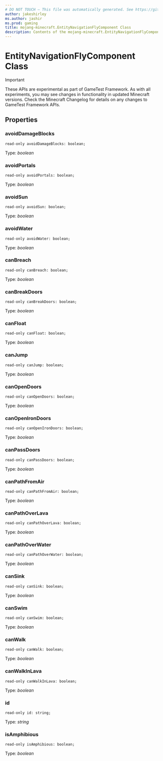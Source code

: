 ```yaml
---
# DO NOT TOUCH — This file was automatically generated. See https://github.com/Mojang/MinecraftScriptingApiDocsGenerator to modify descriptions, examples, etc.
author: jakeshirley
ms.author: jashir
ms.prod: gaming
title: mojang-minecraft.EntityNavigationFlyComponent Class
description: Contents of the mojang-minecraft.EntityNavigationFlyComponent class.
---
```

# EntityNavigationFlyComponent Class
>[!IMPORTANT]
>These APIs are experimental as part of GameTest Framework. As with all experiments, you may see changes in functionality in updated Minecraft versions. Check the Minecraft Changelog for details on any changes to GameTest Framework APIs.


## Properties
### **avoidDamageBlocks**
`read-only avoidDamageBlocks: boolean;`

Type: *boolean*


### **avoidPortals**
`read-only avoidPortals: boolean;`

Type: *boolean*


### **avoidSun**
`read-only avoidSun: boolean;`

Type: *boolean*


### **avoidWater**
`read-only avoidWater: boolean;`

Type: *boolean*


### **canBreach**
`read-only canBreach: boolean;`

Type: *boolean*


### **canBreakDoors**
`read-only canBreakDoors: boolean;`

Type: *boolean*


### **canFloat**
`read-only canFloat: boolean;`

Type: *boolean*


### **canJump**
`read-only canJump: boolean;`

Type: *boolean*


### **canOpenDoors**
`read-only canOpenDoors: boolean;`

Type: *boolean*


### **canOpenIronDoors**
`read-only canOpenIronDoors: boolean;`

Type: *boolean*


### **canPassDoors**
`read-only canPassDoors: boolean;`

Type: *boolean*


### **canPathFromAir**
`read-only canPathFromAir: boolean;`

Type: *boolean*


### **canPathOverLava**
`read-only canPathOverLava: boolean;`

Type: *boolean*


### **canPathOverWater**
`read-only canPathOverWater: boolean;`

Type: *boolean*


### **canSink**
`read-only canSink: boolean;`

Type: *boolean*


### **canSwim**
`read-only canSwim: boolean;`

Type: *boolean*


### **canWalk**
`read-only canWalk: boolean;`

Type: *boolean*


### **canWalkInLava**
`read-only canWalkInLava: boolean;`

Type: *boolean*


### **id**
`read-only id: string;`

Type: *string*


### **isAmphibious**
`read-only isAmphibious: boolean;`

Type: *boolean*




